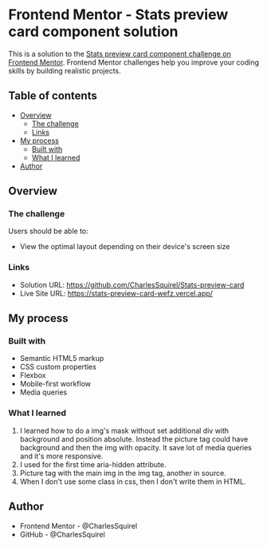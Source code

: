 # Frontend Mentor - Stats preview card component solution

This is a solution to the [Stats preview card component challenge on Frontend Mentor](https://www.frontendmentor.io/challenges/stats-preview-card-component-8JqbgoU62). Frontend Mentor challenges help you improve your coding skills by building realistic projects. 

## Table of contents

- [Overview](#overview)
  - [The challenge](#the-challenge)
  - [Links](#links)
- [My process](#my-process)
  - [Built with](#built-with)
  - [What I learned](#what-i-learned)
- [Author](#author)

## Overview

### The challenge

Users should be able to:

- View the optimal layout depending on their device's screen size

### Links

- Solution URL: https://github.com/CharlesSquirel/Stats-preview-card
- Live Site URL: https://stats-preview-card-wefz.vercel.app/

## My process

### Built with

- Semantic HTML5 markup
- CSS custom properties
- Flexbox
- Mobile-first workflow
- Media queries

### What I learned

1. I learned how to do a img's mask without set additional div with background and position absolute. Instead the picture tag could have background and then the img with opacity. It save lot of media queries and it's more responsive.
2. I used for the first time aria-hidden attribute.
3. Picture tag with the main img in the img tag, another in source.
4. When I don't use some class in css, then I don't write them in HTML.

## Author

- Frontend Mentor - @CharlesSquirel
- GitHub - @CharlesSquirel
